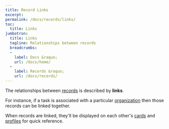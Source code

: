 ```yaml
---
title: Record Links
excerpt: 
permalink: /docs/records/links/
toc:
  title: Links
jumbotron:
  title: Links
  tagline: Relationships between records
  breadcrumbs:
  -
    label: Docs &raquo;
    url: /docs/home/
  -
    label: Records &raquo;
    url: /docs/records/
---
```


The relationships between [records](/docs/records/) is described by **links**.

For instance, if a task is associated with a particular [organization](/docs/organizations/) then those records can be linked together.

When records are linked, they'll be displayed on each other's [cards](/docs/cards/) and [profiles](/docs/profiles/) for quick reference.
